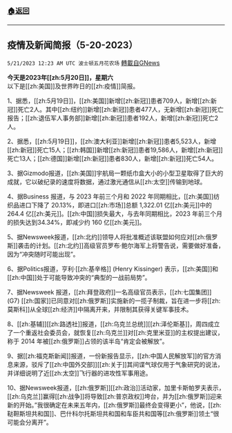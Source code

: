 ###  [:house:返回](README.md)
---


## 疫情及新闻简报（5-20-2023）
`5/21/2023 12:23 AM UTC 波士顿五月花农场` [轉載自GNews](https://gnews.org/articles/1317622)

**今天是2023年[[zh:5月20日]]，星期六**  
以下是[[zh:美国]]及世界昨日的[[zh:疫情]]简报。

1、据悉，[[zh:5月19日]]，[[zh:美国]]新增[[zh:新冠]]患者709人，新增[[zh:新冠]]死亡2人。其中[[zh:纽约]]新增[[zh:新冠]]患者477人，无新增[[zh:新冠]]死亡报告；[[zh:退伍军人事务部]]新增[[zh:新冠]]患者192人，新增[[zh:新冠]]死亡2人。

2、据悉，[[zh:5月19日]]，[[zh:澳大利亚]]新增[[zh:新冠]]患者5,523人，新增[[zh:新冠]]死亡15人；[[zh:韩国]]新增[[zh:新冠]]患者19,586人，新增[[zh:新冠]]死亡13人；[[zh:德国]]新增[[zh:新冠]]患者830人，新增[[zh:新冠]]死亡54人。

3、据Gizmodo报道，[[zh:美国]]宇航局一颗纸巾盒大小的小型卫星取得了巨大的成就，它以破纪录的速度将数据，通过激光通信从[[zh:太空]]传输到地球。

4、据Business 报道，与 2023 年前三个月和 2022 年同期相比，[[zh:美国]]纺织品进口下降了 20.13%，即进口[[zh:市场]]总额 1,322.01 亿[[zh:美元]]中的 264.4 亿[[zh:美元]]。[[zh:中国]]损失最大，与去年同期相比，2023 年前三个月的损失达到34.34%，即减少约 160 亿[[zh:美元]]。

5、据Newsweek报道，[[zh:北约]]领导人将批准概述该联盟如何应对[[zh:俄罗斯]]袭击的计划。[[zh:北约]]高级官员罗布·鲍尔海军上将警告说，需要做好准备，因为“冲突随时可能出现”。

6、据Politics报道，亨利·[[zh:基辛格]] (Henry Kissinger) 表示，[[zh:美国]]和[[zh:中国]]处于可能导致冲突的“典型的一战前局势”。

7、据Newsweek 报道，[[zh:拜登政府]]一名高级官员表示，[[zh:七国集团]] (G7) [[zh:国家]]已同意对[[zh:俄罗斯]]实施新的一揽子制裁，旨在进一步将[[zh:莫斯科]]从全球[[zh:经济]]中隔离开来，并限制其获得关键军事技术。

8、[[zh:基辅]][[zh:路透社]]报道，[[zh:乌克兰总统]][[zh:泽伦斯基]]，周四成立了一个重返社会委员会，就恢复[[zh:乌克兰]]对[[zh:克里米亚]]的主权提出建议，称于 2014 年被[[zh:俄罗斯]]占领的该半岛“肯定会被解放”。

9、据[[zh:福克斯新闻]]报道，一份新报告显示，[[zh:中国人民解放军]]的官方消息来源，驳斥了[[zh:中国外交部]][[zh:关于]]其间谍气球仅用于气象研究的说法，并详细说明了近[[zh:太空]]飞行器的进攻性军事用途。

10、据Newsweek报道，[[zh:俄罗斯]][[zh:政治]]活动家，加里卡斯帕罗夫表示，[[zh:乌克兰]]赢得[[zh:战争]]将导致[[zh:普京政权]]垮台，并为[[zh:俄罗斯]]迎来新的开始。”我很确定在未来五年内，[[zh:俄罗斯]]最终会变得更小”，他说，[[zh:鞑靼斯坦共和国]]、巴什科尔托斯坦共和国和车臣共和国等[[zh:俄罗斯]]领土“很可能会分离开”。

